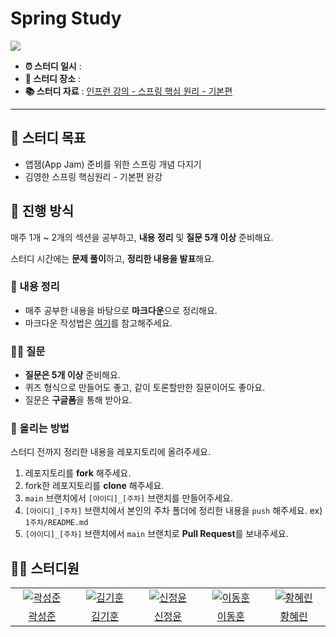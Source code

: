 # Spring Study

<img src="https://github.com/SOPT-34th-Spring-Study/spring-study/assets/125895298/2704723d-86ea-4801-8dc3-270b687dd5f4" >


- **⏰ 스터디 일시** : 
- **🏫 스터디 장소** :
- **📚 스터디 자료** : [인프런 강의 - 스프링 핵심 원리 - 기본편](https://www.inflearn.com/course/%EC%8A%A4%ED%94%84%EB%A7%81-%ED%95%B5%EC%8B%AC-%EC%9B%90%EB%A6%AC-%EA%B8%B0%EB%B3%B8%ED%8E%B8)

---

## 🎯 스터디 목표

- 앱잼(App Jam) 준비를 위한 스프링 개념 다지기
- 김영한 스프링 핵심원리 - 기본편 완강

## 🚀 진행 방식

매주 1개 ~ 2개의 섹션을 공부하고, **내용 정리** 및 **질문 5개 이상** 준비해요.

스터디 시간에는 **문제 풀이**하고, **정리한 내용을 발표**해요.

### 📝 내용 정리

- 매주 공부한 내용을 바탕으로 **마크다운**으로 정리해요.
- 마크다운 작성법은 [여기](https://gist.github.com/ihoneymon/652be052a0727ad59601)를 참고해주세요.


### 🙋‍♂️ 질문

- **질문은 5개 이상** 준비해요.
- 퀴즈 형식으로 만들어도 좋고, 같이 토론할만한 질문이어도 좋아요.
- 질문은 **구글폼**을 통해 받아요.

### 📌 올리는 방법

스터디 전까지 정리한 내용을 레포지토리에 올려주세요.

1. 레포지토리를 **fork** 해주세요.
2. fork한 레포지토리를 **clone** 해주세요.
3. `main` 브랜치에서 `[아이디]_[주차]` 브랜치를 만들어주세요.
4. `[아이디]_[주차]` 브랜치에서 본인의 주차 폴더에 정리한 내용을 `push` 해주세요. ex) `1주차/README.md`
5. `[아이디]_[주차]` 브랜치에서 `main` 브랜치로 **Pull Request**를 보내주세요.

## 🏃‍♂️ 스터디원

<table>
  <tr>
    <td align="center" width="150px">
      <a href="https://github.com/sjk4618" target="_blank">
        <img src="https://avatars.githubusercontent.com/u/70939232?v=4" alt="곽성준" />
      </a>
    </td>
    <td align="center" width="150px">
      <a href="https://github.com/rlarlgnszx" target="_blank">
        <img src="https://avatars.githubusercontent.com/u/40743105?v=4" alt="김기훈" />
      </a>
    </td>
    <td align="center" width="150px">
      <a href="https://github.com/JungYoonShin" target="_blank">
        <img src="https://avatars.githubusercontent.com/u/63058347?v=4" alt="신정윤" />
      </a>
    </td>
    <td align="center" width="150px">
      <a href="https://github.com/hoonyworld" target="_blank">
        <img src="https://avatars.githubusercontent.com/u/125895298?v=4" alt="이동훈" />
      </a>
    </td>
    <td align="center" width="150px">
      <a href="https://github.com/hyerinhwang-sailin" target="_blank">
        <img src="https://avatars.githubusercontent.com/u/144998449?v=4" alt="황혜린" />
      </a>
    </td>
  </tr>
  <tr>
    <td align="center">
      <a href="https://github.com/sjk4618" target="_blank">
        곽성준
      </a>
    </td>
    <td align="center">
      <a href="https://github.com/rlarlgnszx" target="_blank">
        김기훈
      </a>
    </td>
    <td align="center">
      <a href="https://github.com/JungYoonShin" target="_blank">
        신정윤
      </a>
    </td>
    <td align="center">
      <a href="https://github.com/hoonyworld" target="_blank">
        이동훈
      </a>
    </td>
    <td align="center">
      <a href="https://github.com/hyerinhwang-sailin" target="_blank">
        황혜린
      </a>
    </td>
  </tr>
<table>
